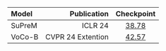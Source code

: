 | Model    |       Publication |                            Checkpoint                             |
|:---------|------------------:|:-----------------------------------------------------------------:|
| SuPreM   |           ICLR 24 | [38.78](https://pan.baidu.com/s/1w75cJWoWfCt2FSjMDYl1FA?pwd=r1rp) |
| VoCo-B   | CVPR 24 Extention | [42.57](https://pan.baidu.com/s/1w75cJWoWfCt2FSjMDYl1FA?pwd=r1rp) |